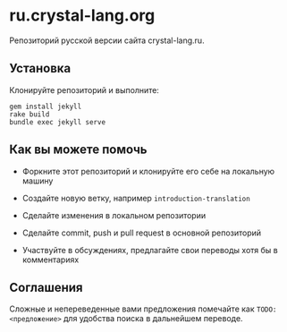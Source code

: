 # ru.crystal-lang.org

Репозиторий русской версии сайта crystal-lang.ru.


## Установка

Клонируйте репозиторий и выполните:

```
gem install jekyll
rake build
bundle exec jekyll serve
```



## Как вы можете помочь

* Форкните этот репозиторий и клонируйте его себе на локальную машину

* Создайте новую ветку, например `introduction-translation`

* Сделайте изменения в локальном репозитории

* Сделайте commit, push и pull request в основной репозиторий

* Участвуйте в обсуждениях, предлагайте свои переводы хотя бы в комментариях



## Соглашения

Сложные и непереведенные вами предложения помечайте как `TODO: <предложение>` для удобства поиска в дальнейшем переводе.